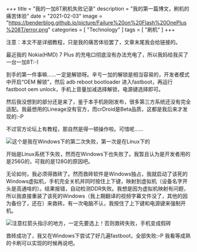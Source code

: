 +++
title = "我的一加8T刷机失败记录"
description = "我的第一篇博文，刷机的痛苦体验"
date = "2021-02-03"
image = "https://benderblog.github.io/picture/Failure%20on%20Flash%20OnePlus%208T/error.png"
categories = [
    "Technology"
]
tags = [
    "刷机"
]
+++


注意：本文不是详细教程，只是我的痛苦体验罢了，文章末尾我会给链接的。  

最近我的 Nokia(HMD) 7 Plus 的充电口彻底没有办法充电了，所以我妈给我买了一台一加8T:-)  

到手的第一件事嘛......一定是解锁呀。辛亏一加的解锁是相当容易的，开发者模式中开启“OEM 解锁”，然后 adb reboot bootloader 进入fastboot，再运行 fastboot oem unlock，手机上音量加减选择解锁，电源键选择即可。  

然后我没想到的部分还是来了，鉴于本手机刚刚发布，很多第三方系统还没有完全适配。我最想用的Lineage没有官方，而crDroid是Beta品质，这都是我后来才发现的:-P  

不过官方论坛上有教程，那自然是得一顿操作啦。可惜呢......  

![这个是我在Windows下的第二次失败，第一次是在Linux下的](https://benderblog.github.io/picture/Failure%20on%20Flash%20OnePlus%208T/error.png)

开始是Linux系统下失败，然而在Windows下也失败了。我暂且认为是开发者用的是256G的，可我的是128G的原因吧。  

无论如何，我必须得救砖了。然而救砖软件是Windows独占，我就启动了该死的Windows虚拟机，手机完全关机并同时按住上下键，映射到虚拟机（设备名字开头是高通啥的）。结果报错，自动检测DDR失败。我想是因为虚拟机映射有问题，所以我直接重装了该死的Windows（我上期翻译的视频字幕文件没了，其他的因为备份了，还在）来救砖。有一次电脑不认，我按住了上下键和电源键来强制开机。  

![注意红箭头指示的地方，一定先要选上！否则救砖失败，手机变成假砖](https://benderblog.github.io/picture/Failure%20on%20Flash%20OnePlus%208T/rescue.png)

救砖成功了，我又在Windows下尝试了好几遍fastboot，全部失败:-P 我看等成熟的卡刷可以实现的时候再说吧。
